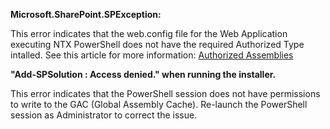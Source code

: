 **Microsoft.SharePoint.SPException: <Error><CompilerError Line="0" Column="10" Text="The type or namespace name 'PSActivity' could not be found (are you missing a using directive or an assembly reference?)" />**

This error indicates that the web.config file for the Web Application executing NTX PowerShell does not have the required Authorized Type intalled. See this article for more information: [Authorized Assemblies](Authorized-Assemblies)

**"Add-SPSolution : Access denied." when running the installer.**

This error indicates that the PowerShell session does not have permissions to write to the GAC (Global Assembly Cache). Re-launch the PowerShell session as Administrator to correct the issue.